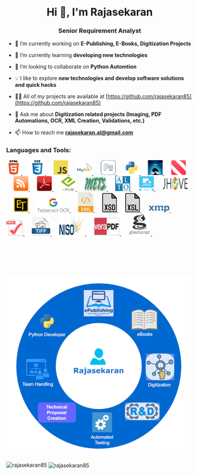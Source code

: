 <h1 align="center">Hi 👋, I'm Rajasekaran</h1>
<h3 align="center">Senior Requirement Analyst</h3>
 
- 🔭 I’m currently working on **E-Publishing, E-Books, Digitization Projects**

- 🌱 I’m currently learning **developing new technologies** 

- 👯 I’m looking to collaborate on **Python Automtion**

- 💡 I like to explore **new technologies and develop software solutions and quick hacks**

- 👨‍💻 All of my projects are available at [https://github.com/rajasekaran85](https://github.com/rajasekaran85)

- 💬 Ask me about **Digitization related projects (Imaging, PDF Automations, OCR, XML Creation, Validations, etc.)**

- 📫 How to reach me **rajasekaran.al@gmail.com**

<!--<h3 align="left">Connect with me:</h3>  
<p align="left"> 
</p>-->

<h3 align="left">Languages and Tools:</h3>

<p align="left">
<a href="https://www.w3.org/html/" target="_blank" rel="noreferrer" > <img src="https://raw.githubusercontent.com/devicons/devicon/master/icons/html5/html5-original-wordmark.svg" alt="html5" width="40" height="40"/> </a>&nbsp;&nbsp;&nbsp;&nbsp;
<a href="https://www.w3schools.com/css/" target="_blank" rel="noreferrer" > <img src="https://raw.githubusercontent.com/devicons/devicon/master/icons/css3/css3-original-wordmark.svg" alt="css3" width="40" height="40"/> </a> &nbsp;&nbsp;&nbsp;&nbsp;
<a href="https://developer.mozilla.org/en-US/docs/Web/JavaScript" target="_blank" rel="noreferrer" > <img src="https://raw.githubusercontent.com/devicons/devicon/master/icons/javascript/javascript-original.svg" alt="javascript" width="40" height="40"/> </a> &nbsp;&nbsp;&nbsp;&nbsp;
<a href="https://www.mysql.com/" target="_blank" rel="noreferrer" > <img src="https://raw.githubusercontent.com/devicons/devicon/master/icons/mysql/mysql-original-wordmark.svg" alt="mysql" width="40" height="40"/> </a> &nbsp;&nbsp;&nbsp;&nbsp;
<a href="https://www.photoshop.com/en" target="_blank" rel="noreferrer" > <img src="https://raw.githubusercontent.com/devicons/devicon/master/icons/photoshop/photoshop-line.svg" alt="photoshop" width="40" height="40"/> </a> &nbsp;&nbsp;&nbsp;&nbsp;
<a href="https://www.python.org" target="_blank" rel="noreferrer" > <img src="https://raw.githubusercontent.com/devicons/devicon/master/icons/python/python-original.svg" alt="python" width="40" height="40"/> </a> &nbsp;&nbsp;&nbsp;&nbsp;
<a href="https://en.wikipedia.org/wiki/Amazon_Kindle" target="_blank" rel="noreferrer" > <img src="https://github.com/Rajasekaran85/Rajasekaran85/blob/main/Amazon-Kindle-emblem.png" alt="Amazon Kindle" width="40" height="40"/> </a> &nbsp;&nbsp;&nbsp;&nbsp;
<a href="https://developer.apple.com/documentation/apple_news" target="_blank" rel="noreferrer" > <img src="https://github.com/Rajasekaran85/Rajasekaran85/blob/main/apple-logo.png" alt="apple news" width="40" height="40"/> </a> &nbsp;&nbsp;&nbsp;&nbsp;
<a href="https://www.rssboard.org/rss-specification" target="_blank" rel="noreferrer" > <img src="https://github.com/Rajasekaran85/Rajasekaran85/blob/main/rss.png" alt="rss feed" width="40" height="40"/> </a> &nbsp;&nbsp;&nbsp;&nbsp;
<a href="https://www.adobe.com/accessibility/pdf/pdf-accessibility-overview.html" target="_blank" rel="noreferrer" > <img src="https://github.com/Rajasekaran85/Rajasekaran85/blob/main/pdf.png" alt="pdf accessibility" width="40" height="40"/> </a> &nbsp;&nbsp;&nbsp;&nbsp;
<a href="https://idpf.org/epub/30/" target="_blank" rel="noreferrer" > <img src="https://github.com/Rajasekaran85/Rajasekaran85/blob/main/Epub_logo_color.svg.png" alt="epub" width="40" height="40"/> </a> &nbsp;&nbsp;&nbsp;&nbsp;
<a href="https://www.loc.gov/standards/mets/" target="_blank" rel="noreferrer" > <img src="https://github.com/Rajasekaran85/Rajasekaran85/blob/main/mets.png" alt="mets" width="60" height="40"/> </a> &nbsp;&nbsp;&nbsp;&nbsp;
<a href="https://www.loc.gov/standards/alto/" target="_blank" rel="noreferrer" > <img src="https://github.com/Rajasekaran85/Rajasekaran85/blob/main/alto.png" alt="alto" width="40" height="40"/> </a> &nbsp;&nbsp;&nbsp;&nbsp;
<a href="https://kakadusoftware.com/" target="_blank" rel="noreferrer" > <img src="https://github.com/Rajasekaran85/Rajasekaran85/blob/main/jp2.png" alt="jp2" width="40" height="40"/> </a> &nbsp;&nbsp;&nbsp;&nbsp;
<a href="https://jhove.openpreservation.org/" target="_blank" rel="noreferrer" > <img src="https://github.com/Rajasekaran85/Rajasekaran85/blob/main/jhove.png" alt="jhove" width="70" height="40"/> </a> &nbsp;&nbsp;&nbsp;&nbsp;
<a href="https://exiftool.org/" target="_blank" rel="noreferrer" > <img src="https://github.com/Rajasekaran85/Rajasekaran85/blob/main/exif.png" alt="exif tool" width="40" height="40"/> </a> &nbsp;&nbsp;&nbsp;&nbsp;
<a href="https://en.wikipedia.org/wiki/Tesseract_(software)" target="_blank" rel="noreferrer" > <img src="https://github.com/Rajasekaran85/Rajasekaran85/blob/main/tesseract1.png" alt="tesseract" width="" height=""/> </a> &nbsp;&nbsp;&nbsp;&nbsp;
<a href="https://en.wikipedia.org/wiki/XML" target="_blank" rel="noreferrer" > <img src="https://github.com/Rajasekaran85/Rajasekaran85/blob/main/xml.png" alt="xml" width="" height=""/> </a>  &nbsp;&nbsp;&nbsp;&nbsp;
<a href="https://en.wikipedia.org/wiki/XML_Schema_(W3C)" target="_blank" rel="noreferrer" > <img src="https://github.com/Rajasekaran85/Rajasekaran85/blob/main/xsd.png" alt="xsd" width="" height=""/> </a>  &nbsp;&nbsp;&nbsp;&nbsp;
<a href="https://en.wikipedia.org/wiki/XSL#:~:text=In%20computing%2C%20the%20term%20Extensible,transform%20and%20render%20XML%20documents." target="_blank" rel="noreferrer" > <img src="https://github.com/Rajasekaran85/Rajasekaran85/blob/main/xsl.png" alt="xsl" width="" height=""/> </a> &nbsp;&nbsp;&nbsp;&nbsp;
<a href="https://en.wikipedia.org/wiki/Extensible_Metadata_Platform" target="_blank" rel="noreferrer" > <img src="https://github.com/Rajasekaran85/Rajasekaran85/blob/main/xmp1.png" alt="xmp" width="" height=""/> </a>  &nbsp;&nbsp;&nbsp;&nbsp;
<a href="https://en.wikipedia.org/wiki/PDF/A" target="_blank" rel="noreferrer" > <img src="https://github.com/Rajasekaran85/Rajasekaran85/blob/main/pdf-a.png" alt="pdf-a" width="45" height="45"/> </a>     &nbsp;&nbsp;&nbsp;&nbsp;
<a href="https://www.loc.gov/preservation/digital/formats/fdd/fdd000022.shtml" target="_blank" rel="noreferrer" ><img src="https://github.com/Rajasekaran85/Rajasekaran85/blob/main/tif.png" alt="TIFF 6.0" width="50" height="50"/> </a> &nbsp;&nbsp;&nbsp;&nbsp;
<a href="https://groups.niso.org/higherlogic/ws/public/download/17937/ANSI-NISO%20Z39.87-2006%20%28R2017%29%2C%20Data%20Dictionary%20-%20Technical%20Metadata%20for%20Digital%20Still%20Images.pdf" target="_blank" rel="noreferrer" > <img src="https://github.com/Rajasekaran85/Rajasekaran85/blob/main/niso.png" alt="niso-image-meta" width="70" height="60"/> </a> &nbsp;&nbsp;&nbsp;&nbsp;
<a href="https://verapdf.org/home/" target="_blank" rel="noreferrer" > <img src="https://github.com/Rajasekaran85/Rajasekaran85/blob/main/vera-pdf.png" alt="vera pdf" width="70" height="50"/> </a>  &nbsp;&nbsp;&nbsp;&nbsp;
<a href="https://www.ghostscript.com/" target="_blank" rel="noreferrer" > <img src="https://github.com/Rajasekaran85/Rajasekaran85/blob/main/gs.png" alt="ghostscript" width="60" height="60"/> </a>     &nbsp;&nbsp;&nbsp;&nbsp;



 
 
 
 </p>
<p>&nbsp;</p>
<p>&nbsp;</p>
<p>&nbsp;</p>
<p></p>
<p align="left">
<a href="https://www.w3.org/html/" target="_blank" rel="noreferrer" > <img src="https://github.com/Rajasekaran85/Rajasekaran85/blob/main/profile.png" alt="html5" width="" height=""/></a></p>


<p><img align="left" src="https://github-readme-stats.vercel.app/api/top-langs?username=rajasekaran85&show_icons=true&locale=en&layout=compact" alt="rajasekaran85" /></p>

<p>&nbsp;<img align="center" src="https://github-readme-stats.vercel.app/api?username=rajasekaran85&show_icons=true&locale=en" alt="rajasekaran85" /></p> 



